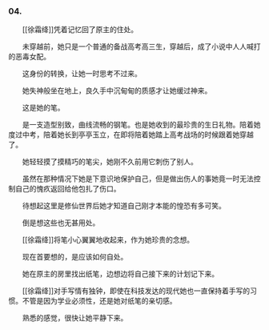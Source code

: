 ### 04.

　　[[徐霜绛]]凭着记忆回了原主的住处。

　　未穿越前，她只是一个普通的备战高考高三生，穿越后，成了小说中人人喊打的恶毒女配。

　　这身份的转换，让她一时思考不过来。

　　她失神般坐在地上，良久手中沉甸甸的质感才让她缓过神来。

　　这是她的笔。

　　是一支造型别致，曲线流畅的钢笔。也是她收到的最珍贵的生日礼物。陪着她度过中考，陪着她长到亭亭玉立，在即将陪着她踏上高考战场的时候跟着她穿越了。

　　她轻轻摸了摸精巧的笔尖，她刚不久前用它刺伤了别人。

　　虽然在那种情况下她是下意识地保护自己，但是做出伤人的事她竟一时无法控制自己的愧疚返回给他包扎了伤口。

　　待想起这里是修仙世界后她才知道自己刚才本能的惶恐有多可笑。

　　倒是想这些也无甚用处。

　　[[徐霜绛]]将笔小心翼翼地收起来，作为她珍贵的念想。

　　现在首要想的，是应该如何自处。

　　她在原主的房里找出纸笔，边想边将自己接下来的计划记下来。

　　[[徐霜绛]]对手写情有独钟，即使在科技发达的现代她也一直保持着手写的习惯。不管是因为学业必须性，还是她对纸笔的亲切感。

　　熟悉的感觉，很快让她平静下来。